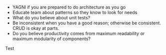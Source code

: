 - YAGNI if you are prepared to do architecture as you go
- Educate team about patterns so they know to look for needs
- What do you believe about unit tests?
- Be inconsistent when you have a good reason; otherwise be consistent. CRUD is okay at parts.
- Do you believe productivity comes from maximum readability or maximum modularity of components?

Test